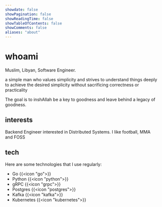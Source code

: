 ```yaml
---
showdate: false
showPagination: false
showReadingTime: false
showTableOfContents: false
showComments: false
aliases: "about"
---
```


# whoami

Muslim, Libyan, Software Engineer.

a simple man who values simplicity and strives to understand things deeply
to achieve the desired simplicity without sacrificing correctness or practicality

The goal is to inshAllah be a key to goodness and leave behind a legacy of goodness.

## interests

Backend Engineer interested in Distributed Systems. I like football, MMA and FOSS

## tech

Here are some technologies that I use regularly:

- Go {{<icon "go">}}
- Python {{<icon "python">}}
- gRPC {{<icon "grpc">}}
- Postgres {{<icon "postgres">}}
- Kafka {{<icon "kafka">}}
- Kubernetes {{<icon "kubernetes">}}
